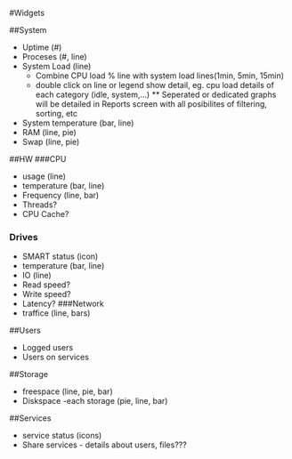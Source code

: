 #Widgets

##System
* Uptime (#)
* Proceses (#, line)
* System Load (line)
  *  Combine CPU load % line with system load lines(1min, 5min, 15min)
  *  double click on line or legend show detail, eg. cpu load details of each category (idle, system,...)
** Seperated or dedicated graphs will be detailed in Reports screen with all posibilites of filtering, sorting, etc
* System temperature (bar, line)
* RAM (line, pie)
* Swap (line, pie)

##HW
###CPU
* usage (line)
* temperature (bar, line)
* Frequency (line, bar)
* Threads?
* CPU Cache?

### Drives
* SMART status (icon)
* temperature (bar, line)
* IO (line)
* Read speed?
* Write speed?
* Latency?
###Network
* traffice (line, bars)


##Users
* Logged users
* Users on services


##Storage
* freespace (line, pie, bar)
* Diskspace -each storage (pie, line, bar)

##Services
* service status (icons)
* Share services - details about users, files???